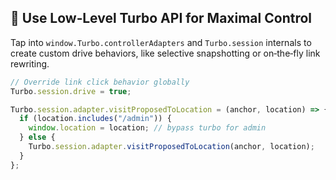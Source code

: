 ## 🔧 Use Low‑Level Turbo API for Maximal Control

Tap into `window.Turbo.controllerAdapters` and `Turbo.session` internals to create custom drive behaviors, like selective snapshotting or on‑the‑fly link rewriting.

```js
// Override link click behavior globally
Turbo.session.drive = true;

Turbo.session.adapter.visitProposedToLocation = (anchor, location) => {
  if (location.includes("/admin")) {
    window.location = location; // bypass turbo for admin
  } else {
    Turbo.session.adapter.visitProposedToLocation(anchor, location);
  }
};
```
